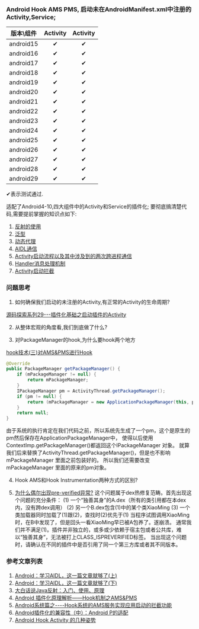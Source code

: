 ### Android Hook AMS PMS, 启动未在AndroidManifest.xml中注册的Activity,Service;

| 版本\组件 | Activity | Activity |
| :----: | :----:  | :----: |
| android15 | ✔ | ✔ |
| android16 | ✔ | ✔ |
| android17 | ✔ | ✔ |
| android18 | ✔ | ✔ |
| android19 | ✔ | ✔ |
| android20 | ✔ | ✔ |
| android21 | ✔ | ✔ |
| android22 | ✔ | ✔ |
| android23 | ✔ | ✔ |
| android24 | ✔ | ✔ |
| android25 | ✔ | ✔ |
| android26 | ✔ | ✔ |
| android27 | ✔ | ✔ |
| android28 | ✔ | ✔ |
| android29 | ✔ | ✔ |

✔表示测试通过.

适配了Android4-10,四大组件中的Activity和Service的插件化; 要彻底搞清楚代码,需要提前掌握的知识点如下:
1. [反射的使用](https://blog.csdn.net/gdutxiaoxu/article/details/68947735)
2. [泛型](https://blog.csdn.net/s10461/article/details/53941091)
3. [动态代理](https://blog.csdn.net/u011784767/article/details/78281384)
4. [AIDL通信](https://blog.csdn.net/luoyanglizi/article/details/51980630)
5. [Activity启动流程以及其中涉及到的两次跨进程通信](https://blog.csdn.net/jiangwei0910410003/article/details/52549333)
6. [Handler消息处理机制](https://blog.csdn.net/guolin_blog/article/details/9991569)
7. [Activity启动拦截](https://blog.csdn.net/jiangwei0910410003/article/details/52550147)


### 问题思考
1. 如何确保我们启动的未注册的Activity,有正常的Activity的生命周期?

[源码探索系列29---插件化基础之启动插件的Activity](http://sanjay-f.github.io/2016/04/01/%E6%BA%90%E7%A0%81%E6%8E%A2%E7%B4%A2%E7%B3%BB%E5%88%9729---%E6%8F%92%E4%BB%B6%E5%8C%96%E5%9F%BA%E7%A1%80%E4%B9%8B%E5%90%AF%E5%8A%A8%E6%8F%92%E4%BB%B6%E7%9A%84Activity/)

2. 从整体宏观的角度看,我们到底做了什么?

3. 对PackageManager的hook,为什么要hook两个地方

[hook技术(三)对AMS&PMS进行Hook](https://blog.csdn.net/wangwei708846696/article/details/79525467)

```java
@Override
public PackageManager getPackageManager() {
    if (mPackageManager != null) {
        return mPackageManager;
    }
    IPackageManager pm = ActivityThread.getPackageManager();
    if (pm != null) {
        return (mPackageManager = new ApplicationPackageManager(this, pm));
    }
    return null;
}
```

由于系统的执行肯定在我们代码之前，所以系统先生成了一个pm，这个是原生的pm然后保存在ApplicationPackageManager中，
使得以后使用ContextImp.getPackageManager()都返回这个IPackageManager 对象。
就算我们后来替换了ActivityThread.getPackageManager()，但是也不影响mPackageManager 里面之前包装好的。
所以我们还需要改变mPackageManager 里面的原来的pm对象。

4. Hook AMS和Hook Instrumentation两种方式的区别?

5. [为什么偶尔出现pre-verified异常?](https://github.com/wequick/Small/wiki/Android-FAQ)
这个问题属于dex热修复范畴。首先出现这个问题的充分条件：
    (1) 一个“独善其身”的A.dex（所有的类引用都在本dex内，没有跨dex调用）
    (2) 另一个B.dex包含(1)中的某个类XiaoMing
    (3) 一个类加载器同时加载了(1)跟(2)，查找时(2)优先于(1)
当程序试图调用XiaoMing时，在B中发现了，但是回头一看XiaoMing早已被A包养了。遂崩溃。
通常我们并不满足(1)。插件并非独立的，或多或少依赖于宿主包或者公共库，难以“独善其身”，无法被打上CLASS_ISPREVERIFIED标签。
当出现这个问题时，请确认在不同的插件中是否引用了同一个第三方库或者其不同版本。


### 参考文章列表
1. [Android：学习AIDL，这一篇文章就够了(上)](https://blog.csdn.net/luoyanglizi/article/details/51980630)
2. [Android：学习AIDL，这一篇文章就够了(下)](https://blog.csdn.net/luoyanglizi/article/details/52029091)
3. [大白话说Java反射：入门、使用、原理](https://www.cnblogs.com/chanshuyi/p/head_first_of_reflection.html)
4. [Android 插件化原理解析——Hook机制之AMS&PMS](http://weishu.me/2016/03/07/understand-plugin-framework-ams-pms-hook/)
5. [Android系统篇之----Hook系统的AMS服务实现应用启动的拦截功能](https://blog.csdn.net/jiangwei0910410003/article/details/52550147)
6. [Android插件化的兼容性（中）：Android P的适配](https://www.cnblogs.com/Jax/p/9521305.html)
7. [Android Hook Activity 的几种姿势](https://blog.csdn.net/gdutxiaoxu/article/details/81459910)
